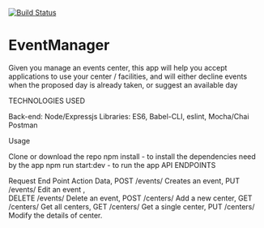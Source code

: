 [![Build Status](https://travis-ci.org/uchemukolo/EventManager.svg?branch=develop)](https://travis-ci.org/uchemukolo/EventManager)
# EventManager
Given you manage an events center, this app will help you accept applications to use your center / facilities, and will either decline events when the proposed day is already taken, or suggest an available day

TECHNOLOGIES USED

Back-end: Node/Expressjs
Libraries: ES6, Babel-CLI, eslint, Mocha/Chai
Postman

Usage

Clone or download the repo
npm install - to install the dependencies need by the app
npm run start:dev - to run the app
API ENDPOINTS

Request	End Point	Action	Data,
POST /events/  Creates an event,
PUT /events/<eventId>	Edit an event ,  	
DELETE /events/<eventId>	Delete an event,
POST /centers/	Add a new center,
GET /centers/	Get all centers,
GET /centers/<centerId>	Get a single center,
PUT /centers/<centerId>	Modify the details of center.
